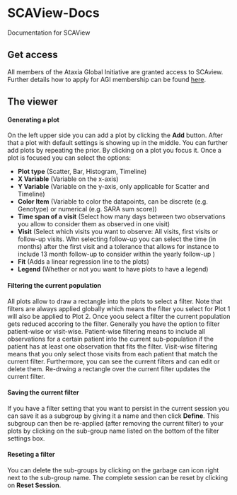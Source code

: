 # SCAView-Docs
Documentation for SCAView

## Get access
All members of the Ataxia Global Initiative are granted access to SCAview. Further details how to apply for AGI membership can be found [here](https://ataxia-global-initiative.net/governance/membership/).

## The viewer
#### Generating a plot
On the left upper side you can add a plot by clicking the __Add__ button. After that a plot with default settings is showing up in the middle. You can further add plots by repeating the prior. By clicking on a plot you focus it. Once a plot is focused you can select the options: 
  - __Plot type__ (Scatter, Bar, Histogram, Timeline)
  - __X Variable__ (Variable on the x-axis)
  - __Y Variable__ (Variable on the y-axis, only applicable for Scatter and Timeline)
  - __Color Item__ (Variable to color the datapoints, can be discrete (e.g. Genotype) or numerical (e.g. SARA sum score))
  - __Time span of a visit__ (Select how many days between two observations you allow to consider them as observed in one visit)
  - __Visit__ (Select which visits you want to observe: All visits, first visits or follow-up visits. Whn selecting follow-up you can select the time (in months) after the first visit and a tolerance that allows for instance to include 13 month follow-up to consider within the yearly follow-up )
  - __Fit__ (Adds a linear regression line to the plots)
  - __Legend__ (Whether or not you want to have plots to have a legend)

#### Filtering the current population
All plots allow to draw a rectangle into the plots to select a filter. Note that filters are always applied globally which means the filter you select for Plot 1 will also be applied to Plot 2. Once yoou select a filter the current population gets reduced accoring to the filter. Generally you have the option to filter patient-wise or visit-wise. Patient-wise filtering means to include all observations for a certain patient into the current sub-population if the patient has at least one observation that fits the filter. Visit-wise filtering means that you only select those visits from each patient that match the current filter. Furthermore, you can see the current filters and can edit or delete them. Re-drwing a rectangle over the current filter updates the current filter. 

#### Saving the current filter 
If you have a filter setting that you want to persist in the current session you can save it as a subgroup by giving it a name and then click __Define__.
This subgroup can then be re-applied (after removing the current filter) to your plots by clicking on the sub-group name listed on the bottom of the filter settings box.

#### Reseting a filter 
You can delete the sub-groups by clicking on the garbage can icon right next to the sub-group name. The complete session can be reset by clicking on __Reset Session__.


